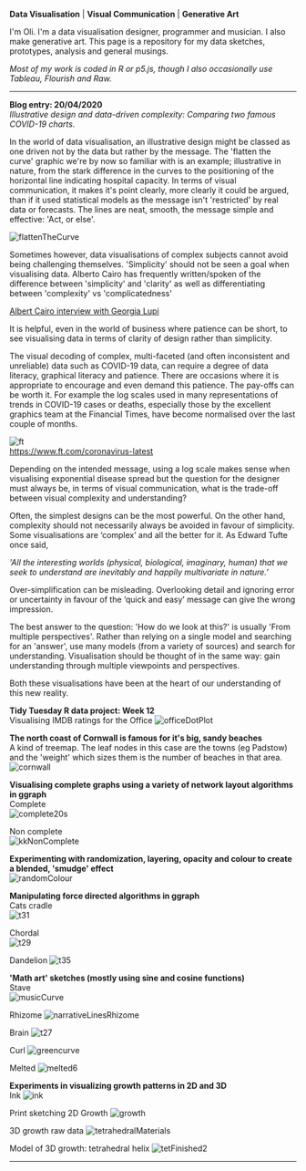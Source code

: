 **Data Visualisation** | **Visual Communication** | **Generative Art**

I'm Oli. I'm a data visualisation designer, programmer and musician. I also make generative art. This page is a repository for my data sketches, prototypes, analysis and general musings.

*Most of my work is coded in R or p5.js, though I also occasionally use Tableau, Flourish and Raw.*

----------

**Blog entry: 20/04/2020**  
*Illustrative design and data-driven complexity: Comparing two famous COVID-19 charts.*

In the world of data visualisation, an illustrative design might be classed as one driven not by the data but rather by the message. The 'flatten the curve' graphic we're by now so familiar with is an example; illustrative in nature, from the stark difference in the curves to the positioning of the horizontal line indicating hospital capacity. In terms of visual communication, it makes it's point clearly, more clearly it could be argued, than if it used statistical models as the message isn't 'restricted' by real data or forecasts. The lines are neat, smooth, the message simple and effective: 'Act, or else'. 

![flattenTheCurve](/flattenTheCurve.png)

Sometimes however, data visualisations of complex subjects cannot avoid being challenging themselves. 'Simplicity' should not be seen a goal when visualising data. Alberto Cairo has frequently written/spoken of the difference between 'simplicity' and 'clarity' as well as differentiating between 'complexity' vs 'complicatedness' 

[Albert Cairo interview with Georgia Lupi](http://digicult.it/news/the-functional-art-of-alberto-cairo-shaping-data-to-generate-opinions/) 

It is helpful, even in the world of business where patience can be short, to see visualising data in terms of clarity of design rather than simplicity.

The visual decoding of complex, multi-faceted (and often inconsistent and unreliable) data such as COVID-19 data, can require a degree of data literacy, graphical literacy and patience. There are occasions where it is appropriate to encourage and even demand this patience. The pay-offs can be worth it. For example the log scales used in many representations of trends in COVID-19 cases or deaths, especially those by the excellent graphics team at the Financial Times, have become normalised over the last couple of months. 

![ft](/ft.png)  
https://www.ft.com/coronavirus-latest

Depending on the intended message, using a log scale makes sense when visualising exponential disease spread but the question for the designer must always be, in terms of visual communication, what is the trade-off between visual complexity and understanding? 

Often, the simplest designs can be the most powerful. On the other hand, complexity should not necessarily always be avoided in favour of simplicity. Some visualisations are ‘complex’ and all the better for it. As Edward Tufte once said,

*'All the interesting worlds (physical, biological, imaginary, human) that we seek to understand are inevitably and happily multivariate in nature.’* 

Over-simplification can be misleading. Overlooking detail and ignoring error or uncertainty in favour of the ‘quick and easy’ message can give the wrong impression. 

The best answer to the question: 'How do we look at this?' is usually 'From multiple perspectives'. Rather than relying on a single model and searching for an 'answer', use many models (from a variety of sources) and search for understanding. Visualisation should be thought of in the same way: gain understanding through multiple viewpoints and perspectives.

Both these visualisations have been at the heart of our understanding of this new reality. 


**Tidy Tuesday R data project: Week 12**  
Visualising IMDB ratings for the Office
![officeDotPlot](/officeDotPlot.png)

**The north coast of Cornwall is famous for it's big, sandy beaches**  
A kind of treemap. The leaf nodes in this case are the towns (eg Padstow) and the 'weight' which sizes them is the number of beaches in that area.  
![cornwall](/cornwall.png)


**Visualising complete graphs using a variety of network layout algorithms in ggraph**    
Complete  
![complete20s](/complete20s.png)

Non complete  
![kkNonComplete](/kkNonComplete.png)


**Experimenting with randomization, layering, opacity and colour to create a blended, 'smudge' effect**  
![randomColour](/randomColour.png)


**Manipulating force directed algorithms in ggraph**  
Cats cradle  
![t31](/t31.png)

Chordal  
![t29](/t29.png)

Dandelion
![t35](/t35.jpg)


**'Math art' sketches (mostly using sine and cosine functions)**  
Stave  
![musicCurve](/musicCurve.png)

Rhizome
![narrativeLinesRhizome](/narrativeLinesRhizome.jpg)

Brain
![t27](/t27.jpg)

Curl
![greencurve](/greencurve.png)

Melted
![melted6](/melted6.png)

**Experiments in visualizing growth patterns in 2D and 3D**  
Ink
![ink](/ink.png)

Print sketching 2D Growth
![growth](/growth.png)

3D growth raw data
![tetrahedralMaterials](/tetrahedralMaterials.png)

Model of 3D growth: tetrahedral helix
![tetFinished2](/tetFinished2.png)

----------




